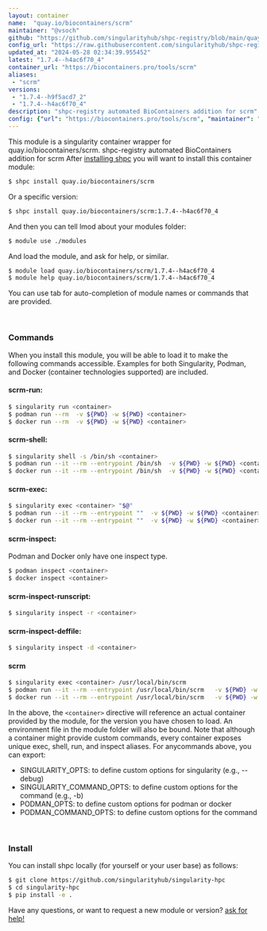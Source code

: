 ```yaml
---
layout: container
name:  "quay.io/biocontainers/scrm"
maintainer: "@vsoch"
github: "https://github.com/singularityhub/shpc-registry/blob/main/quay.io/biocontainers/scrm/container.yaml"
config_url: "https://raw.githubusercontent.com/singularityhub/shpc-registry/main/quay.io/biocontainers/scrm/container.yaml"
updated_at: "2024-05-28 02:34:39.955452"
latest: "1.7.4--h4ac6f70_4"
container_url: "https://biocontainers.pro/tools/scrm"
aliases:
 - "scrm"
versions:
 - "1.7.4--h9f5acd7_2"
 - "1.7.4--h4ac6f70_4"
description: "shpc-registry automated BioContainers addition for scrm"
config: {"url": "https://biocontainers.pro/tools/scrm", "maintainer": "@vsoch", "description": "shpc-registry automated BioContainers addition for scrm", "latest": {"1.7.4--h4ac6f70_4": "sha256:39950fe7bb1ca7df4553146571da74447567ee3609b2c842ce6c787b8de62de0"}, "tags": {"1.7.4--h9f5acd7_2": "sha256:efea949a39e5b1fdbdccc5e871995dedf0e7327fa0a7791e42ea04fdf7b2477c", "1.7.4--h4ac6f70_4": "sha256:39950fe7bb1ca7df4553146571da74447567ee3609b2c842ce6c787b8de62de0"}, "docker": "quay.io/biocontainers/scrm", "aliases": {"scrm": "/usr/local/bin/scrm"}}
---
```


This module is a singularity container wrapper for quay.io/biocontainers/scrm.
shpc-registry automated BioContainers addition for scrm
After [installing shpc](#install) you will want to install this container module:


```bash
$ shpc install quay.io/biocontainers/scrm
```

Or a specific version:

```bash
$ shpc install quay.io/biocontainers/scrm:1.7.4--h4ac6f70_4
```

And then you can tell lmod about your modules folder:

```bash
$ module use ./modules
```

And load the module, and ask for help, or similar.

```bash
$ module load quay.io/biocontainers/scrm/1.7.4--h4ac6f70_4
$ module help quay.io/biocontainers/scrm/1.7.4--h4ac6f70_4
```

You can use tab for auto-completion of module names or commands that are provided.

<br>

### Commands

When you install this module, you will be able to load it to make the following commands accessible.
Examples for both Singularity, Podman, and Docker (container technologies supported) are included.

#### scrm-run:

```bash
$ singularity run <container>
$ podman run --rm  -v ${PWD} -w ${PWD} <container>
$ docker run --rm  -v ${PWD} -w ${PWD} <container>
```

#### scrm-shell:

```bash
$ singularity shell -s /bin/sh <container>
$ podman run --it --rm --entrypoint /bin/sh  -v ${PWD} -w ${PWD} <container>
$ docker run --it --rm --entrypoint /bin/sh  -v ${PWD} -w ${PWD} <container>
```

#### scrm-exec:

```bash
$ singularity exec <container> "$@"
$ podman run --it --rm --entrypoint ""  -v ${PWD} -w ${PWD} <container> "$@"
$ docker run --it --rm --entrypoint ""  -v ${PWD} -w ${PWD} <container> "$@"
```

#### scrm-inspect:

Podman and Docker only have one inspect type.

```bash
$ podman inspect <container>
$ docker inspect <container>
```

#### scrm-inspect-runscript:

```bash
$ singularity inspect -r <container>
```

#### scrm-inspect-deffile:

```bash
$ singularity inspect -d <container>
```


#### scrm

```bash
$ singularity exec <container> /usr/local/bin/scrm
$ podman run --it --rm --entrypoint /usr/local/bin/scrm   -v ${PWD} -w ${PWD} <container> -c " $@"
$ docker run --it --rm --entrypoint /usr/local/bin/scrm   -v ${PWD} -w ${PWD} <container> -c " $@"
```



In the above, the `<container>` directive will reference an actual container provided
by the module, for the version you have chosen to load. An environment file in the
module folder will also be bound. Note that although a container
might provide custom commands, every container exposes unique exec, shell, run, and
inspect aliases. For anycommands above, you can export:

 - SINGULARITY_OPTS: to define custom options for singularity (e.g., --debug)
 - SINGULARITY_COMMAND_OPTS: to define custom options for the command (e.g., -b)
 - PODMAN_OPTS: to define custom options for podman or docker
 - PODMAN_COMMAND_OPTS: to define custom options for the command

<br>

### Install

You can install shpc locally (for yourself or your user base) as follows:

```bash
$ git clone https://github.com/singularityhub/singularity-hpc
$ cd singularity-hpc
$ pip install -e .
```

Have any questions, or want to request a new module or version? [ask for help!](https://github.com/singularityhub/singularity-hpc/issues)